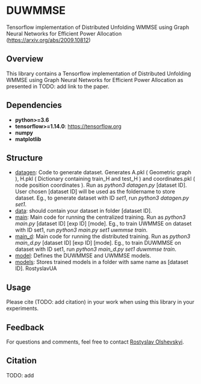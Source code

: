 # DUWMMSE
Tensorflow implementation of Distributed Unfolding WMMSE using Graph Neural Networks for Efficient Power Allocation (https://arxiv.org/abs/2009.10812)

## Overview
This library contains a Tensorflow implementation of Distributed Unfolding WMMSE using Graph Neural Networks for Efficient Power Allocation as presented in TODO: add link to the paper.
## Dependencies

* **python>=3.6**
* **tensorflow>=1.14.0**: https://tensorflow.org
* **numpy**
* **matplotlib**

## Structure
* [datagen](https://github.com/RostyslavUA/Unrolled-WMMSE/blob/master/datagen.py): Code to generate dataset. Generates A.pkl ( Geometric graph ), H.pkl ( Dictionary containing train_H and test_H ) and coordinates.pkl ( node position coordinates ).  Run as *python3 datagen.py* \[dataset ID\]. User chosen \[dataset ID\] will be used as the foldername to store dataset. Eg., to generate dataset with ID *set1*, run *python3 datagen.py set1*.
* [data](https://github.com/RostyslavUA/Unrolled-WMMSE/tree/master/data): should contain your dataset in folder \[dataset ID\]. 
* [main](https://github.com/RostyslavUA/Unrolled-WMMSE/blob/master/main.py): Main code for running the centralized training. Run as *python3 main.py* \[dataset ID\] \[exp ID\] \[mode\]. Eg., to train UWMMSE on dataset with ID set1, run *python3 main.py set1 uwmmse train*.
* [main_d](https://github.com/RostyslavUA/Unrolled-WMMSE/blob/master/main.py): Main code for running the distributed training. Run as *python3 main_d.py* \[dataset ID\] \[exp ID\] \[mode\]. Eg., to train DUWMMSE on dataset with ID set1, run *python3 main_d.py set1 duwmmse train*.
* [model](https://github.com/RostyslavUA/Unrolled-WMMSE/blob/master/model.py): Defines the DUWMMSE and UWMMSE models.
* [models](https://github.com/RostyslavUA/Unrolled-WMMSE/tree/master/models): Stores trained models in a folder with same name as \[dataset ID\].
RostyslavUA
## Usage


Please cite (TODO: add citation) in your work when using this library in your experiments.

## Feedback
For questions and comments, feel free to contact [Rostyslav Olshevskyi](mailto:ro22@rice.edu).

## Citation
TODO: add
